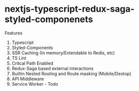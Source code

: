 # nextjs-typescript-redux-saga-styled-componenets

Features
 1) Typescript 
 2) Styled-Components
 3) SSR Caching (In memory/Extendable to Redis, etc)
 4) TS Lint
 5) Critcal Path Enabled
 6) Redux-Saga based external interactions
 7) Builtin Nested Routing and Route masking (Mobile/Destop)
 8) API Middleware
 9) Service Worker - Todo
